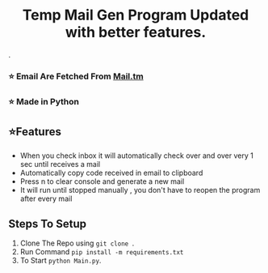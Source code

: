 
<h1 align="center">
  <br>
   Temp Mail Gen Program Updated with better features.
  <br>
</h1>

.
### ⭐ Email Are Fetched From [Mail.tm](https://mail.tm/en/) 
### ⭐ Made in Python

## ⭐Features
- When you check inbox it will automatically check over and over very 1 sec until receives a mail
- Automatically copy code received in email to clipboard
- Press n to clear console and generate a new mail
- It will run until stopped manually , you don't have to reopen the program after every mail


## Steps To Setup
 1. Clone The Repo using `git clone `.
 2. Run Command `pip install -m requirements.txt`
 3. To Start `python Main.py`.
